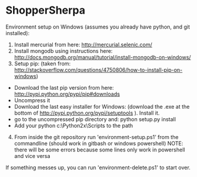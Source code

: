 ShopperSherpa
=============

Environment setup on Windows (assumes you already have python, and git installed):
1) Install mercurial from here: http://mercurial.selenic.com/
2) Install mongodb using instructions here: http://docs.mongodb.org/manual/tutorial/install-mongodb-on-windows/
3) Setup pip:
(taken from: http://stackoverflow.com/questions/4750806/how-to-install-pip-on-windows)
 - Download the last pip version from here: http://pypi.python.org/pypi/pip#downloads
 - Uncompress it
 - Download the last easy installer for Windows: (download the .exe at the bottom of http://pypi.python.org/pypi/setuptools ). Install it.
 - go to the uncompressed pip directory and: python setup.py install
 - Add your python c:\Python2x\Scripts to the path

4) From inside the git repository run 'environment-setup.ps1' from the commandline (should work in gitbash or windows powershell)
NOTE: there will be some errors because some lines only work in powershell and vice versa


If something messes up, you can run 'environment-delete.ps1' to start over.